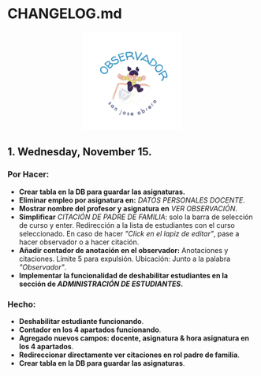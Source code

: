 # CHANGELOG.md

<p align="center">
  <img src="public/brand/observer.png" alt="Observer Logo" width="200">
</p>

## **1. Wednesday, November 15.**

### **Por Hacer:**

- **Crear tabla en la DB para guardar las asignaturas.**
- **Eliminar empleo por asignatura en:** _DATOS PERSONALES DOCENTE_.
- **Mostrar nombre del profesor y asignatura en** _VER OBSERVACIÓN_.
- **Simplificar** _CITACIÓN DE PADRE DE FAMILIA_: solo la barra de selección de curso y enter. Redirección a la lista de estudiantes con el curso seleccionado. En caso de hacer _"Click en el lapiz de editar"_, pase a hacer observador o a hacer citación.
- **Añadir contador de anotación en el observador:** Anotaciones y citaciones.
  Límite 5 para expulsión. Ubicación: Junto a la palabra _"Observador"_.
- **Implementar la funcionalidad de deshabilitar estudiantes en la sección de _ADMINISTRACIÓN DE ESTUDIANTES_.**

### **Hecho:**

- **Deshabilitar estudiante funcionando**.
- **Contador en los 4 apartados funcionando**.
- **Agregado nuevos campos: docente, asignatura & hora asignatura en los 4 apartados**.
- **Redireccionar directamente ver citaciones en rol padre de familia**.
- **Crear tabla en la DB para guardar las asignaturas**.